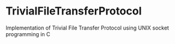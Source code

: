 # TrivialFileTransferProtocol

Implementation of Trivial File Transfer Protocol using UNIX socket programming in C  
